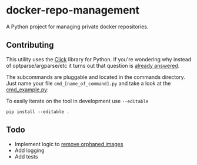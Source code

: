 # docker-repo-management

A Python project for managing private docker repositories.

## Contributing

This utility uses the [Click][click] library for Python. If you're wondering why instead of optparse/argparse/etc it turns out that question is [already answered][click_why].

The subcommands are pluggable and located in the commands directory. Just name your file `cmd_[name_of_command].py` and take a look at the [cmd_example.py](atc/commands/cmd_example.py):

To easily iterate on the tool in development use `--editable`

`pip install --editable .`

## Todo

- Implement logic to [remove orphaned images](https://gist.github.com/kwk/c5443f2a1abcf0eb1eaa)
- Add logging
- Add tests


[click]: http://click.pocoo.org/3/
[click_why]: http://click.pocoo.org/3/why/
